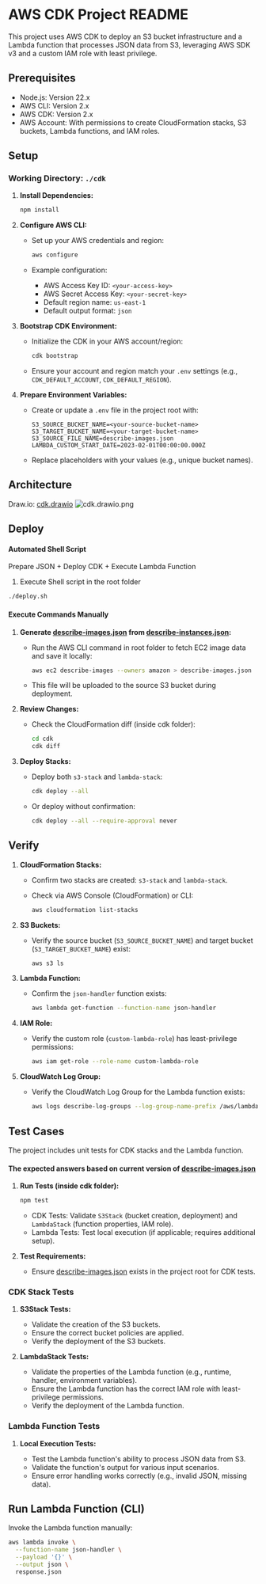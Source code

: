 # AWS CDK Project README

This project uses AWS CDK to deploy an S3 bucket infrastructure and a Lambda function that processes JSON data from S3, leveraging AWS SDK v3 and a custom IAM role with least privilege.

## Prerequisites

- Node.js: Version 22.x
- AWS CLI: Version 2.x
- AWS CDK: Version 2.x
- AWS Account: With permissions to create CloudFormation stacks, S3 buckets, Lambda functions, and IAM roles.

## Setup
### Working Directory: `./cdk`
1. **Install Dependencies:**

    ```sh
    npm install
    ```

2. **Configure AWS CLI:**

    - Set up your AWS credentials and region:

        ```sh
        aws configure
        ```

    - Example configuration:
        - AWS Access Key ID: `<your-access-key>`
        - AWS Secret Access Key: `<your-secret-key>`
        - Default region name: `us-east-1`
        - Default output format: `json`

3. **Bootstrap CDK Environment:**

    - Initialize the CDK in your AWS account/region:

        ```sh
        cdk bootstrap
        ```

    - Ensure your account and region match your `.env` settings (e.g., `CDK_DEFAULT_ACCOUNT`, `CDK_DEFAULT_REGION`).

4. **Prepare Environment Variables:**

    - Create or update a `.env` file in the project root with:

        ```plaintext
        S3_SOURCE_BUCKET_NAME=<your-source-bucket-name>
        S3_TARGET_BUCKET_NAME=<your-target-bucket-name>
        S3_SOURCE_FILE_NAME=describe-images.json
        LAMBDA_CUSTOM_START_DATE=2023-02-01T00:00:00.000Z
        ```

    - Replace placeholders with your values (e.g., unique bucket names).

## Architecture
Draw.io: [cdk.drawio](../cdk.drawio)
![cdk.drawio.png](../cdk.drawio.png)

## Deploy

#### Automated Shell Script 
Prepare JSON + Deploy CDK + Execute Lambda Function
1. Execute Shell script in the root folder
```sh
./deploy.sh
```

#### Execute Commands Manually
1. **Generate [describe-images.json](../describe-images.json) from [describe-instances.json](../describe-instances.json):**

    - Run the AWS CLI command in root folder to fetch EC2 image data and save it locally:

        ```sh
        aws ec2 describe-images --owners amazon > describe-images.json
        ```

    - This file will be uploaded to the source S3 bucket during deployment.

2. **Review Changes:**

    - Check the CloudFormation diff (inside cdk folder):

        ```sh
        cd cdk
        cdk diff
        ```

3. **Deploy Stacks:**

    - Deploy both `s3-stack` and `lambda-stack`:

        ```sh
        cdk deploy --all
        ```

    - Or deploy without confirmation:

        ```sh
        cdk deploy --all --require-approval never
        ```

## Verify

1. **CloudFormation Stacks:**

    - Confirm two stacks are created: `s3-stack` and `lambda-stack`.
    - Check via AWS Console (CloudFormation) or CLI:

        ```sh
        aws cloudformation list-stacks 
        ```

2. **S3 Buckets:**

    - Verify the source bucket (`S3_SOURCE_BUCKET_NAME`) and target bucket (`S3_TARGET_BUCKET_NAME`) exist:

        ```sh
        aws s3 ls
        ```

3. **Lambda Function:**

    - Confirm the `json-handler` function exists:

        ```sh
        aws lambda get-function --function-name json-handler
        ```

4. **IAM Role:**

    - Verify the custom role (`custom-lambda-role`) has least-privilege permissions:

        ```sh
        aws iam get-role --role-name custom-lambda-role
        ```

5. **CloudWatch Log Group:**

    - Verify the CloudWatch Log Group for the Lambda function exists:

        ```sh
        aws logs describe-log-groups --log-group-name-prefix /aws/lambda/json-handler
        ```

## Test Cases

The project includes unit tests for CDK stacks and the Lambda function.
#### The expected answers based on current version of [describe-images.json](../describe-images.json)

1. **Run Tests (inside cdk folder):**

    ```sh
    npm test
    ```

    - CDK Tests: Validate `S3Stack` (bucket creation, deployment) and `LambdaStack` (function properties, IAM role).
    - Lambda Tests: Test local execution (if applicable; requires additional setup).

2. **Test Requirements:**

    - Ensure [describe-images.json](../describe-images.json) exists in the project root for CDK tests.

### CDK Stack Tests

1. **S3Stack Tests:**

    - Validate the creation of the S3 buckets.
    - Ensure the correct bucket policies are applied.
    - Verify the deployment of the S3 buckets.

2. **LambdaStack Tests:**

    - Validate the properties of the Lambda function (e.g., runtime, handler, environment variables).
    - Ensure the Lambda function has the correct IAM role with least-privilege permissions.
    - Verify the deployment of the Lambda function.

### Lambda Function Tests

1. **Local Execution Tests:**

    - Test the Lambda function's ability to process JSON data from S3.
    - Validate the function's output for various input scenarios.
    - Ensure error handling works correctly (e.g., invalid JSON, missing data).


## Run Lambda Function (CLI)

Invoke the Lambda function manually:

```sh
aws lambda invoke \
  --function-name json-handler \
  --payload '{}' \
  --output json \
  response.json
```